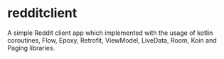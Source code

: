 # redditclient

A simple Reddit client app which implemented with the usage of kotlin coroutines, Flow, Epoxy, Retrofit, ViewModel, LiveData, Room, Koin and Paging libraries.

